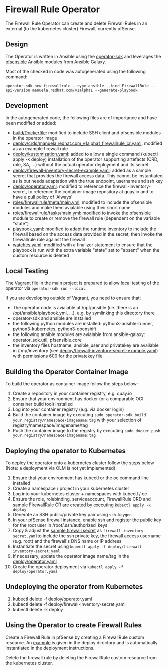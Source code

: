 # Firewall Rule Operator
The Firewall Rule Operator can create and delete Firewall Rules in an external (to the kubernetes cluster) Firewall, currently pfSense.

## Design
The Operator is written in Ansible using the [operator-sdk](https://github.com/operator-framework/operator-sdk/blob/master/doc/ansible/user-guide.md) and leverages the [pfsensible](https://github.com/pfsensible/core) Ansible modules from Ansible Galaxy.

Most of the checked in code was autogenerated using the following command:
```shell
operator-sdk new firewallrule --type ansible --kind FirewallRule --api-version manuela.redhat.com/v1alpha1 --generate-playbook
```

## Development
In the autogenerated code, the following files are of importance and have been modified or added:

* [build/Dockerfile](build/Dockerfile): modified to include SSH client and pfsensible modules in the operator image
* [deploy/crds/manuela.redhat.com_v1alpha1_firewallrule_cr.yaml](deploy/crds/manuela.redhat.com_v1alpha1_firewallrule_cr.yaml): modified as an example firewall rule
* [deploy/kustomization.yaml](deploy/kustomization.yaml): added to allow a single command (kubectl apply -k deploy) installation of the operator supporting artefacts (CRD, role, SA, ...) without the actual operator deployment and its secret 
* [deploy/firewall-inventory-secret-example.yaml](deploy/firewall-inventory-secret-example.yaml): added as a sample secret that provides the firewall access data. This cannot be instantiated as is but needs adaptation with the true endpoint, username and ssh key 
* [deploy/operator.yaml](deploy/operator.yaml): modified to reference the firewall-inventory-secret, to reference the container image repository at quay.io and to have a pull policy of 'Always'
* [roles/firewallrule/meta/main.yml](roles/firewallrule/meta/main.yml): modified to include the pfsensible modules and make them avialable using their short name
* [roles/firewallrule/tasks/main.yml](roles/firewallrule/tasks/main.yml): modified to invoke the pfsensible module to create or remove the firewall rule (dependent on the variable "state")
* [playbook.yaml](playbook.yaml): modified to adapt the runtime inventory to include the firewall based on the access data provided in the secret, then invoke the firewallrule role against the firewall
* [watches.yaml](watches.yaml): modified with a finalizer statement to ensure that the playbook is run with the extra variable "state" set to "absent" when the custom resource is deleted

## Local Testing
The [Vagrant file](../Vagrantfile) in the main project is prepared to allow local testing of the operator via ```operator-sdk run --local```. 

If you are developing outside of Vagrant, you need to ensure that:
* The operator code is avialable at /opt/ansible (i.e. there is an /opt/ansible/playbook.yml, ...), e.g. by symlinking this directory there
* operator-sdk and ansible are installed
* the following python modules are installed: python3-ansible-runner, python3-kubernetes, python3-openshift
* the following ansible modules are avialable from ansible-galaxy: operator_sdk.util, pfsensible.core
* the inventory files hostname, ansible_user and privatekey are available in /tmp/inventory (see [deploy/firewall-inventory-secret-example.yaml](deploy/firewall-inventory-secret-example.yaml)) with permissions 600 for the privatekey file

## Building the Operator Container Image
To build the operator as container image follow the steps below:
1. Create a repository in your container registry, e.g. quay.io
2. Ensure that your environment has docker (or a comparable OCI container build tool) installed
3. Log into your container registry (e.g. via docker login)
4. Build the container image by executing ```sudo operator-sdk build your.registry/namespace/imagename:tag``` with your selection of registry/namespace/imagename/tag 
5. Push the container image to the registry by executing ```sudo docker push your.registry/namespace/imagename:tag```

## Deploying the operator to Kubernetes
To deploy the operator onto a kubernetes cluster follow the steps below (Note: a deployment via OLM is not yet implemented):

1. Ensure that your environment has kubectl or the oc command line installed
2. Create a namespace / project in your kubernetes cluster
3. Log into your kubernetes cluster + namespaces with kubectl / oc
4. Ensure the role, rolebinding, serviceaccount, FirewallRule CRD and sample FirewallRule CR are created by executing ```kubectl apply -k deploy```
5. Generate an SSH public/private key pair using ```ssh-keygen```
6. In your pfSense firewall instance, enable ssh and register the public key for the root user in /root/.ssh/authorized_keys
7. Copy & adjust the [sample firewall secret](deploy/firewall-inventory-secret-example.yaml) as ```firewall-inventory-secret.yaml```to include the ssh private key, the firewall access username (e.g. root) and the firewall's DNS name or IP address
8. Instantiate the secret using ```kubectl apply -f deploy/firewall-inventory-secret.yaml```
9. If necessary, update the operator image name/tag in the [deploy/operator.yaml](deploy/operator.yaml)
10. Create the operator deployment via ```kubectl apply -f deploy/operator.yaml```

## Undeploying the operator from Kubernetes

1. kubectl delete -f deploy/operator.yaml
1. kubectl delete -f deploy/firewall-inventory-secret.yaml
2. kubectl delete -k deploy

## Using the Operator to create Firewall Rules

Create a Firewall Rule in pfSense by creating a FirewallRule custom resource. An [example](deploy/crds/manuela.redhat.com_v1alpha1_firewallrule_cr.yaml) is given in the deploy directory and is automatically instantiated in the deployment instructions.

Delete the firewall rule by deleting the FirewallRule custom resource from the kubernetes cluster.
